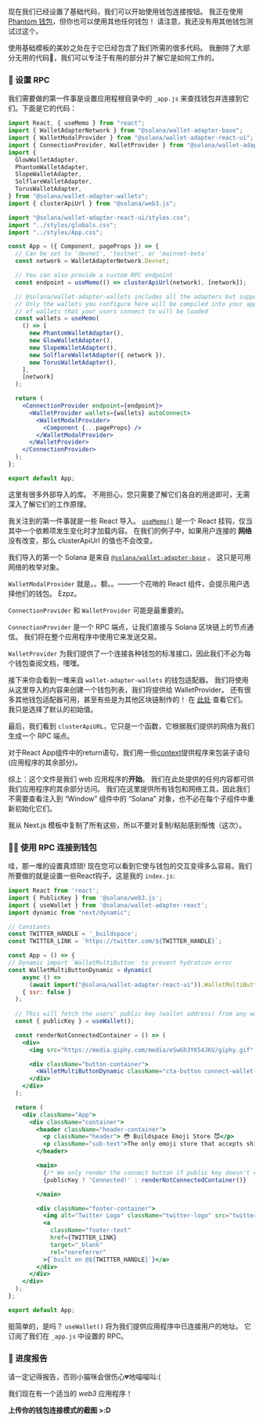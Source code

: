 现在我们已经设置了基础代码，我们可以开始使用钱包连接按钮。 我正在使用 [Phantom 钱包](https://phantom.app/)，但你也可以使用其他任何钱包！ 请注意，我还没有用其他钱包测试过这个。

使用基础模板的美妙之处在于它已经包含了我们所需的很多代码。 我删除了大部分无用的代码🙈，我们可以专注于有用的部分并了解它是如何工作的。

### 🤖 设置 RPC

我们需要做的第一件事是设置应用程根目录中的 `_app.js` 来查找钱包并连接到它们。下面是它的代码：

```jsx 
import React, { useMemo } from "react";
import { WalletAdapterNetwork } from "@solana/wallet-adapter-base";
import { WalletModalProvider } from "@solana/wallet-adapter-react-ui";
import { ConnectionProvider, WalletProvider } from "@solana/wallet-adapter-react";
import {
  GlowWalletAdapter,
  PhantomWalletAdapter,
  SlopeWalletAdapter,
  SolflareWalletAdapter,
  TorusWalletAdapter,
} from "@solana/wallet-adapter-wallets";
import { clusterApiUrl } from "@solana/web3.js";

import "@solana/wallet-adapter-react-ui/styles.css";
import "../styles/globals.css";
import "../styles/App.css";

const App = ({ Component, pageProps }) => {
  // Can be set to 'devnet', 'testnet', or 'mainnet-beta'
  const network = WalletAdapterNetwork.Devnet;

  // You can also provide a custom RPC endpoint
  const endpoint = useMemo(() => clusterApiUrl(network), [network]);

  // @solana/wallet-adapter-wallets includes all the adapters but supports tree shaking and lazy loading --
  // Only the wallets you configure here will be compiled into your application, and only the dependencies
  // of wallets that your users connect to will be loaded
  const wallets = useMemo(
    () => [
      new PhantomWalletAdapter(),
      new GlowWalletAdapter(),
      new SlopeWalletAdapter(),
      new SolflareWalletAdapter({ network }),
      new TorusWalletAdapter(),
    ],
    [network]
  );

  return (
    <ConnectionProvider endpoint={endpoint}>
      <WalletProvider wallets={wallets} autoConnect>
        <WalletModalProvider>
          <Component {...pageProps} />
        </WalletModalProvider>
      </WalletProvider>
    </ConnectionProvider>
  );
};

export default App;
```

这里有很多外部导入的库。 不用担心，您只需要了解它们各自的用途即可，无需深入了解它们的工作原理。

我关注到的第一件事就是一些 React 导入。 [`useMemo()`](https://reactjs.org/docs/hooks-reference.html#usememo) 是一个 React 挂钩，仅当其中一个依赖项发生变化时才加载内容。 在我们的例子中，如果用户连接的 **网络** 没有改变，那么 clusterApiUrl 的值也不会改变。

我们导入的第一个 Solana 是来自 [`@solana/wallet-adapter-base`](https://github.com/solana-labs/wallet-adapter/tree/master/packages/core/base) 。 这只是可用网络的枚举对象。

`WalletModalProvider` 就是。。额。。——一个花哨的 React 组件，会提示用户选择他们的钱包。 Ezpz。

`ConnectionProvider` 和 `WalletProvider` 可能是最重要的。

`ConnectionProvider` 是一个 RPC 端点，让我们直接与 Solana 区块链上的节点通信。 我们将在整个应用程序中使用它来发送交易。

`WalletProvider` 为我们提供了一个连接各种钱包的标准接口，因此我们不必为每个钱包查阅文档，嘿嘿。

接下来你会看到一堆来自 `wallet-adapter-wallets` 的钱包适配器。 我们将使用从这里导入的内容来创建一个钱包列表，我们将提供给 WalletProvider。 还有很多其他钱包适配器可用，甚至有些是为其他区块链制作的！ 在 [此处](https://github.com/solana-labs/wallet-adapter/blob/master/PACKAGES.md#wallets) 查看它们。 我只是选择了默认的初始值。

最后，我们看到 `clusterApiURL`，它只是一个函数，它根据我们提供的网络为我们生成一个 RPC 端点。

对于React App组件中的return语句，我们用一些[context](https://reactjs.org/docs/context.html#contextprovider)提供程序来包装子语句(应用程序的其余部分)。

综上：这个文件是我们 web 应用程序的**开始**。 我们在此处提供的任何内容都可供我们应用程序的其余部分访问。 我们在这里提供所有钱包和网络工具，因此我们不需要查看注入到 “Window” 组件中的 “Solana” 对象，也不必在每个子组件中重新初始化它们。

我从 Next.js 模板中复制了所有这些，所以不要对复制/粘贴感到惭愧（这次）。

### 🧞‍♂️ 使用 RPC 连接到钱包

哇，那一堆的设置真烦琐! 现在您可以看到它使与钱包的交互变得多么容易。我们所要做的就是设置一些React钩子。这是我的 `index.js`:

```jsx
import React from 'react';
import { PublicKey } from '@solana/web3.js';
import { useWallet } from '@solana/wallet-adapter-react';
import dynamic from "next/dynamic";

// Constants
const TWITTER_HANDLE = '_buildspace';
const TWITTER_LINK = `https://twitter.com/${TWITTER_HANDLE}`;

const App = () => {
// Dynamic import `WalletMultiButton` to prevent hydration error
const WalletMultiButtonDynamic = dynamic(
    async () =>
      (await import("@solana/wallet-adapter-react-ui")).WalletMultiButton,
    { ssr: false }
  );
  
  // This will fetch the users' public key (wallet address) from any wallet we support
  const { publicKey } = useWallet();

  const renderNotConnectedContainer = () => (
    <div>
      <img src="https://media.giphy.com/media/eSwGh3YK54JKU/giphy.gif" alt="emoji" />

      <div className="button-container">
        <WalletMultiButtonDynamic className="cta-button connect-wallet-button" />
      </div>    
    </div>
  );

  return (
    <div className="App">
      <div className="container">
        <header className="header-container">
          <p className="header"> 😳 Buildspace Emoji Store 😈</p>
          <p className="sub-text">The only emoji store that accepts shitcoins</p>
        </header>

        <main>
          {/* We only render the connect button if public key doesn't exist */}
          {publicKey ? 'Connected!' : renderNotConnectedContainer()}

        </main>

        <div className="footer-container">
          <img alt="Twitter Logo" className="twitter-logo" src="twitter-logo.svg" />
          <a
            className="footer-text"
            href={TWITTER_LINK}
            target="_blank"
            rel="noreferrer"
          >{`built on @${TWITTER_HANDLE}`}</a>
        </div>
      </div>
    </div>
  );
};

export default App;
```

挺简单的，是吗？ `useWallet()` 将为我们提供应用程序中已连接用户的地址。 它订阅了我们在 `_app.js` 中设置的 RPC。

### 🚨 进度报告
请一定记得报告，否则小猫咪会很伤心💔地喵喵叫:(

我们现在有一个适当的 *web3* 应用程序！

**上传你的钱包连接模式的截图 >:D**







